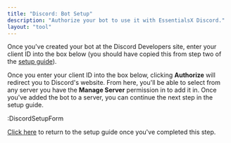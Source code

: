 ```yaml
---
title: "Discord: Bot Setup"
description: "Authorize your bot to use it with EssentialsX Discord."
layout: "tool"
---
```


Once you've created your bot at the Discord Developers site, enter your client ID into the box below (you should have
copied this from step two of the [setup guide](/docs/2.x/Module-Discord)).

Once you enter your client ID into the box below, clicking **Authorize** will redirect you to Discord's website. From
here, you'll be able to select from any server you have the **Manage Server** permission in to add it in. Once you've
added the bot to a server, you can continue the next step in the setup guide.

:DiscordSetupForm

[Click here](/docs/2.x/module-discord) to return to the setup guide once you've completed this step.
